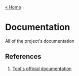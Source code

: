[« Home](../README.md)

# Documentation #

All of the project's documentation

## References

1. [Tool's official documentation](./tools/README.md)